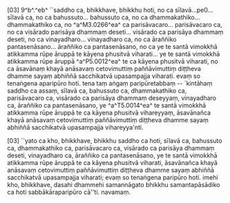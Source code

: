 [03] 9^b^.^eb^ ``saddho ca, bhikkhave, bhikkhu hoti, no ca  sīlavā...pe0... sīlavā ca, no ca bahussuto... bahussuto ca, no  ca dhammakathiko... dhammakathiko ca, no ^a^M3.0266^ea^ ca parisāvacaro...  parisāvacaro ca, no ca visārado parisāya dhammaṃ deseti...  visārado ca parisāya dhammaṃ deseti, no ca vinayadharo...  vinayadharo ca, no ca āraññiko pantasenāsano... āraññiko ca  pantasenāsano, no ca ye te santā vimokkhā atikkamma rūpe  āruppā te kāyena phusitvā viharati... ye te santā vimokkhā  atikkamma rūpe āruppā ^a^P5.0012^ea^ te ca kāyena phusitvā  viharati, no ca āsavānaṃ khayā anāsavaṃ cetovimuttiṃ paññāvimuttiṃ  diṭṭheva dhamme sayaṃ abhiññā sacchikatvā upasampajja viharati. evaṃ  so tenaṅgena aparipūro hoti. tena taṃ aṅgaṃ paripūretabbaṃ --  `kintāhaṃ saddho ca assaṃ, sīlavā ca, bahussuto ca, dhammakathiko  ca, parisāvacaro ca, visārado ca parisāya dhammaṃ deseyyaṃ,  vinayadharo ca, āraññiko ca pantasenāsano, ye ^a^T5.0014^ea^ te santā vimokkhā  atikkamma rūpe āruppā te ca kāyena phusitvā vihareyyaṃ, āsavānañca  khayā anāsavaṃ cetovimuttiṃ paññāvimuttiṃ diṭṭheva dhamme sayaṃ abhiññā  sacchikatvā upasampajja vihareyya'nti.

[03] ``yato ca kho, bhikkhave, bhikkhu saddho ca hoti, sīlavā  ca, bahussuto ca, dhammakathiko ca, parisāvacaro ca, visārado ca  parisāya dhammaṃ deseti, vinayadharo ca, āraññiko ca pantasenāsano,  ye te santā vimokkhā atikkamma rūpe āruppā te ca kāyena  phusitvā viharati, āsavānañca khayā anāsavaṃ cetovimuttiṃ  paññāvimuttiṃ diṭṭheva dhamme sayaṃ abhiññā sacchikatvā upasampajja  viharati; evaṃ so tenaṅgena paripūro hoti. imehi kho, bhikkhave,  dasahi dhammehi samannāgato bhikkhu samantapāsādiko ca hoti  sabbākāraparipūro cā''ti. navamaṃ.